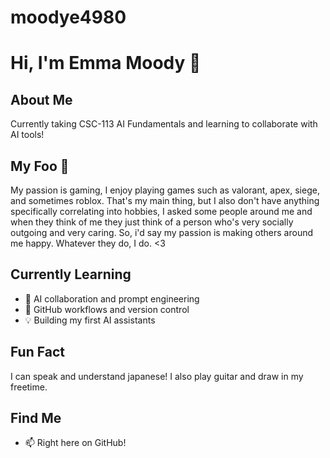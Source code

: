 # moodye4980
# Hi, I'm Emma Moody 👋

## About Me
Currently taking CSC-113 AI Fundamentals and learning to collaborate with AI tools!

## My Foo 🎯
My passion is gaming, I enjoy playing games such as valorant, apex, siege, and sometimes roblox. That's my main thing, but I also don't have anything specifically correlating into hobbies, 
I asked some people around me and when they think of me they just think of a person who's very socially outgoing and very caring.
So, i'd say my passion is making others around me happy. Whatever they do, I do. <3


## Currently Learning
- 🤖 AI collaboration and prompt engineering
- 🐙 GitHub workflows and version control
- 💡 Building my first AI assistants

## Fun Fact
I can speak and understand japanese! I also play guitar and draw in my freetime.

## Find Me
- 📫 Right here on GitHub!
